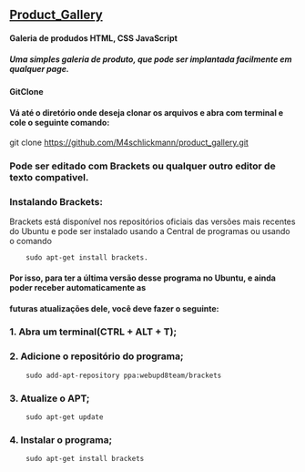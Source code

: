 ## [Product_Gallery](https://github.com/M4schlickmann/product_gallery)

#### Galeria de produdos HTML, CSS JavaScript

##### Uma simples galeria de produto, que pode ser implantada facilmente em qualquer page.


#### GitClone
		
#### Vá até o diretório onde deseja clonar os arquivos e abra com  terminal  e cole o seguinte comando:

   git clone https://github.com/M4schlickmann/product_gallery.git

### Pode ser editado com Brackets ou qualquer outro editor de texto compativel.

### Instalando Brackets:

Brackets está disponível nos repositórios oficiais das versões mais recentes do Ubuntu 
e pode ser instalado usando a Central de programas ou usando o comando 
    
        sudo apt-get install brackets.
    
#### Por isso, para ter a última versão desse programa no Ubuntu, e ainda poder receber automaticamente as 
#### futuras atualizações dele, você deve fazer o seguinte:
    
### 1. Abra um terminal(CTRL + ALT + T);
    
### 2. Adicione o repositório do programa;
    
        sudo add-apt-repository ppa:webupd8team/brackets
    
### 3. Atualize o APT;
    
        sudo apt-get update
        
### 4. Instalar o programa;
     
        sudo apt-get install brackets
        
 
      
        
     
     
    
    
    




        

